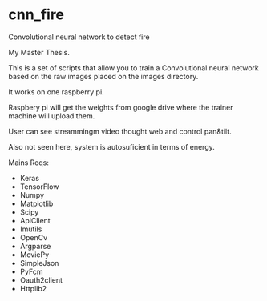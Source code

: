 # cnn_fire
Convolutional neural network to detect fire


My Master Thesis.

This is a set of scripts that allow you to train a Convolutional neural network based on the raw images placed on the images directory.

It works on one raspberry pi.

Raspbery pi will get the weights from google drive where the trainer machine will upload them.

User can see streammingm video thought web and control pan&tilt. 

Also not seen here, system is autosuficient in terms of energy.

Mains Reqs:
- Keras
- TensorFlow
- Numpy
- Matplotlib
- Scipy
- ApiClient
- Imutils
- OpenCv
- Argparse
- MoviePy
- SimpleJson
- PyFcm
- Oauth2client
- Httplib2